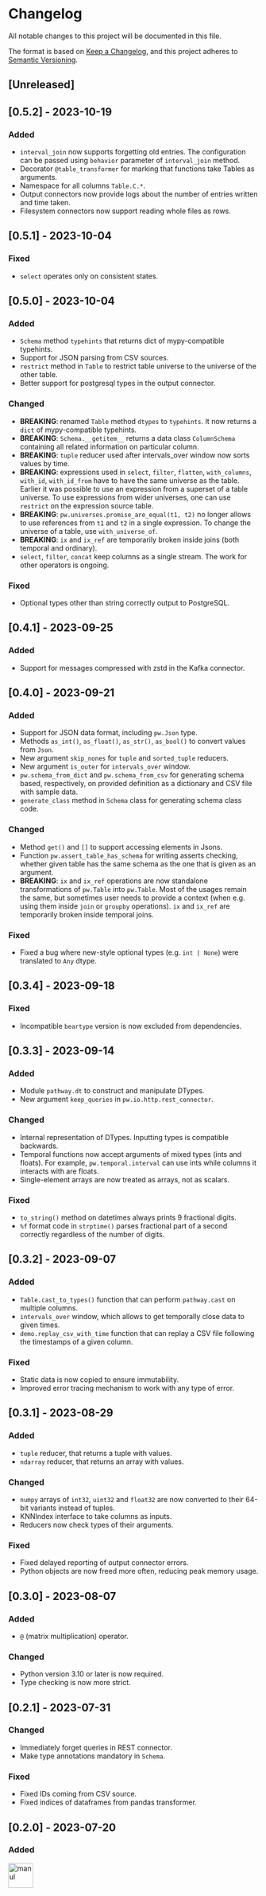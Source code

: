 # Changelog

All notable changes to this project will be documented in this file.

The format is based on [Keep a Changelog](https://keepachangelog.com/en/1.1.0/),
and this project adheres to [Semantic Versioning](https://semver.org/spec/v2.0.0.html).
## [Unreleased]

## [0.5.2] - 2023-10-19

### Added
- `interval_join` now supports forgetting old entries. The configuration can be passed using `behavior` parameter of `interval_join` method.
- Decorator `@table_transformer` for marking that functions take Tables as arguments.
- Namespace for all columns `Table.C.*`.
- Output connectors now provide logs about the number of entries written and time taken.
- Filesystem connectors now support reading whole files as rows.

## [0.5.1] - 2023-10-04

### Fixed
- `select` operates only on consistent states.

## [0.5.0] - 2023-10-04

### Added
- `Schema` method `typehints` that returns dict of mypy-compatible typehints.
- Support for JSON parsing from CSV sources.
- `restrict` method in `Table` to restrict table universe to the universe of the other table.
- Better support for postgresql types in the output connector.

### Changed
- **BREAKING**: renamed `Table` method `dtypes` to `typehints`. It now returns a `dict` of mypy-compatible typehints.
- **BREAKING**: `Schema.__getitem__` returns a data class `ColumnSchema` containing all related information on particular column.
- **BREAKING**: `tuple` reducer used after intervals_over window now sorts values by time.
- **BREAKING**: expressions used in `select`, `filter`, `flatten`, `with_columns`, `with_id`, `with_id_from` have to have the same universe as the table. Earlier it was possible to use an expression from a superset of a table universe. To use expressions from wider universes, one can use `restrict` on the expression source table.
- **BREAKING**: `pw.universes.promise_are_equal(t1, t2)` no longer allows to use references from `t1` and `t2` in a single expression. To change the universe of a table, use `with_universe_of`.
- **BREAKING**: `ix` and `ix_ref` are temporarily broken inside joins (both temporal and ordinary).
- `select`, `filter`, `concat` keep columns as a single stream. The work for other operators is ongoing.

### Fixed
- Optional types other than string correctly output to PostgreSQL.

## [0.4.1] - 2023-09-25

### Added
- Support for messages compressed with zstd in the Kafka connector.

## [0.4.0] - 2023-09-21

### Added
- Support for JSON data format, including `pw.Json` type.
- Methods `as_int()`, `as_float()`, `as_str()`, `as_bool()` to convert values from `Json`.
- New argument `skip_nones` for `tuple` and `sorted_tuple` reducers.
- New argument `is_outer` for `intervals_over` window.
- `pw.schema_from_dict` and `pw.schema_from_csv` for generating schema based, respectively, on provided definition as a dictionary and CSV file with sample data.
- `generate_class` method in `Schema` class for generating schema class code.

### Changed
- Method `get()` and `[]` to support accessing elements in Jsons.
- Function `pw.assert_table_has_schema` for writing asserts checking, whether given table has the same schema as the one that is given as an argument.
- **BREAKING**: `ix` and `ix_ref` operations are now standalone transformations of `pw.Table` into `pw.Table`. Most of the usages remain the same, but sometimes user needs to provide a context (when e.g. using them inside `join` or `groupby` operations). `ix` and `ix_ref` are temporarily broken inside temporal joins.

### Fixed
- Fixed a bug where new-style optional types (e.g. `int | None`) were translated to `Any` dtype.

## [0.3.4] - 2023-09-18

### Fixed
- Incompatible `beartype` version is now excluded from dependencies.

## [0.3.3] - 2023-09-14

### Added
- Module `pathway.dt` to construct and manipulate DTypes.
- New argument `keep_queries` in `pw.io.http.rest_connector`.

### Changed
- Internal representation of DTypes. Inputting types is compatible backwards.
- Temporal functions now accept arguments of mixed types (ints and floats). For example, `pw.temporal.interval` can use ints while columns it interacts with are floats.
- Single-element arrays are now treated as arrays, not as scalars.

### Fixed
- `to_string()` method on datetimes always prints 9 fractional digits.
- `%f` format code in `strptime()` parses fractional part of a second correctly regardless of the number of digits.

## [0.3.2] - 2023-09-07

### Added

- `Table.cast_to_types()` function that can perform `pathway.cast` on multiple columns.
- `intervals_over` window, which allows to get temporally close data to given times.
- `demo.replay_csv_with_time` function that can replay a CSV file following the timestamps of a given column.

### Fixed

- Static data is now copied to ensure immutability.
- Improved error tracing mechanism to work with any type of error.

## [0.3.1] - 2023-08-29

### Added

- `tuple` reducer, that returns a tuple with values.
- `ndarray` reducer, that returns an array with values.

### Changed
- `numpy` arrays of `int32`, `uint32` and `float32` are now converted to their 64-bit variants instead of tuples.
- KNNIndex interface to take columns as inputs.
- Reducers now check types of their arguments.

### Fixed

- Fixed delayed reporting of output connector errors.
- Python objects are now freed more often, reducing peak memory usage.

## [0.3.0] - 2023-08-07

### Added

- `@` (matrix multiplication) operator.

### Changed

- Python version 3.10 or later is now required.
- Type checking is now more strict.

## [0.2.1] - 2023-07-31

### Changed

- Immediately forget queries in REST connector.
- Make type annotations mandatory in `Schema`.

### Fixed

- Fixed IDs coming from CSV source.
- Fixed indices of dataframes from pandas transformer.

## [0.2.0] - 2023-07-20

### Added

<img src="https://d14l3brkh44201.cloudfront.net/PathwayManul.svg"  alt="manul" width="50px"></img>


